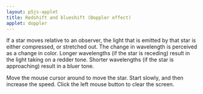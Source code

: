 ```yaml
---
layout: p5js-applet
title: Redshift and blueshift (Doppler effect)
applet: doppler
---
```


If a star moves relative to an observer, the light that is emitted by that star
is either compressed, or stretched out. The change in wavelength is perceived as
a change in color. Longer wavelengths (if the star is receding) result in the
light taking on a redder tone. Shorter wavelengths (if the star is approaching)
result in a bluer tone.

Move the mouse cursor around to move the star. Start slowly, and then increase
the speed. Click the left mouse button to clear the screen.
